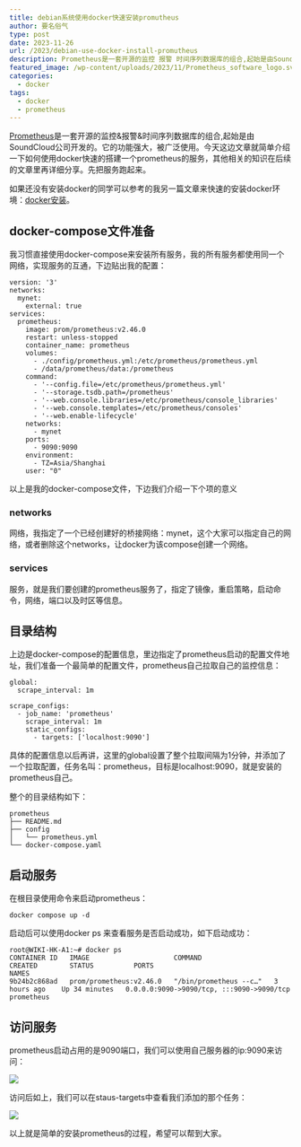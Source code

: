 ```yaml
---
title: debian系统使用docker快速安装promutheus
author: 要名俗气
type: post
date: 2023-11-26
url: /2023/debian-use-docker-install-promutheus
description: Prometheus是一套开源的监控 报警 时间序列数据库的组合,起始是由SoundCloud公司开发的。它的功能强大，被广泛使用。今天这边文章就简单介绍一下如何使用docker快速的搭建一个prometheus的服务，其他相关的知识在后续的文章里再详细分享。先把服务跑起来。如果还没有安装docker的同学可以参考的我另一篇文章来快速的安装docker环境。
featured_image: /wp-content/uploads/2023/11/Prometheus_software_logo.svg_.png
categories:
  - docker
tags:
  - docker
  - prometheus
---
```

[Prometheus](https://prometheus.io/)是一套开源的监控&报警&时间序列数据库的组合,起始是由SoundCloud公司开发的。它的功能强大，被广泛使用。今天这边文章就简单介绍一下如何使用docker快速的搭建一个prometheus的服务，其他相关的知识在后续的文章里再详细分享。先把服务跑起来。

如果还没有安装docker的同学可以参考的我另一篇文章来快速的安装docker环境：[docker安装](https://www.iminling.com/2023/06/10/164.html "docker安装")。

## docker-compose文件准备

我习惯直接使用docker-compose来安装所有服务，我的所有服务都使用同一个网络，实现服务的互通，下边贴出我的配置：

```
version: '3'
networks:
  mynet:
    external: true
services:
  prometheus:
    image: prom/prometheus:v2.46.0
    restart: unless-stopped
    container_name: prometheus
    volumes:
      - ./config/prometheus.yml:/etc/prometheus/prometheus.yml
      - /data/prometheus/data:/prometheus
    command:
      - '--config.file=/etc/prometheus/prometheus.yml'
      - '--storage.tsdb.path=/prometheus'
      - '--web.console.libraries=/etc/prometheus/console_libraries'
      - '--web.console.templates=/etc/prometheus/consoles'
      - '--web.enable-lifecycle'
    networks:
      - mynet
    ports:
      - 9090:9090
    environment:
      - TZ=Asia/Shanghai
    user: "0"
```

以上是我的docker-compose文件，下边我们介绍一下个项的意义

### networks

网络，我指定了一个已经创建好的桥接网络：mynet，这个大家可以指定自己的网络，或者删除这个networks，让docker为该compose创建一个网络。

### services

服务，就是我们要创建的prometheus服务了，指定了镜像，重启策略，启动命令，网络，端口以及时区等信息。

## 目录结构

上边是docker-compose的配置信息，里边指定了prometheus启动的配置文件地址，我们准备一个最简单的配置文件，prometheus自己拉取自己的监控信息：

```
global:
  scrape_interval: 1m

scrape_configs:
  - job_name: 'prometheus'
    scrape_interval: 1m
    static_configs:
      - targets: ['localhost:9090']
```

具体的配置信息以后再讲，这里的global设置了整个拉取间隔为1分钟，并添加了一个拉取配置，任务名叫：prometheus，目标是localhost:9090，就是安装的prometheus自己。

整个的目录结构如下：

```
prometheus
├── README.md
├── config
│   └── prometheus.yml
└── docker-compose.yaml
```

## 启动服务

在根目录使用命令来启动prometheus：

```
docker compose up -d
```

启动后可以使用docker ps 来查看服务是否启动成功，如下启动成功：

```
root@WIKI-HK-A1:~# docker ps
CONTAINER ID   IMAGE                     COMMAND                  CREATED        STATUS          PORTS                                         NAMES
9b24b2c868ad   prom/prometheus:v2.46.0   "/bin/prometheus --c…"   3 hours ago    Up 34 minutes   0.0.0.0:9090->9090/tcp, :::9090->9090/tcp   prometheus
```

## 访问服务

prometheus启动占用的是9090端口，我们可以使用自己服务器的ip:9090来访问：

![](https://www.iminling.com/wp-content/uploads/2023/11/00765DF535989AEA3C316113128135D8-1.png)

访问后如上，我们可以在staus-targets中查看我们添加的那个任务：

![](https://www.iminling.com/wp-content/uploads/2023/11/CF95519DE34BE996729BEF932926FD07.png)

以上就是简单的安装prometheus的过程，希望可以帮到大家。
